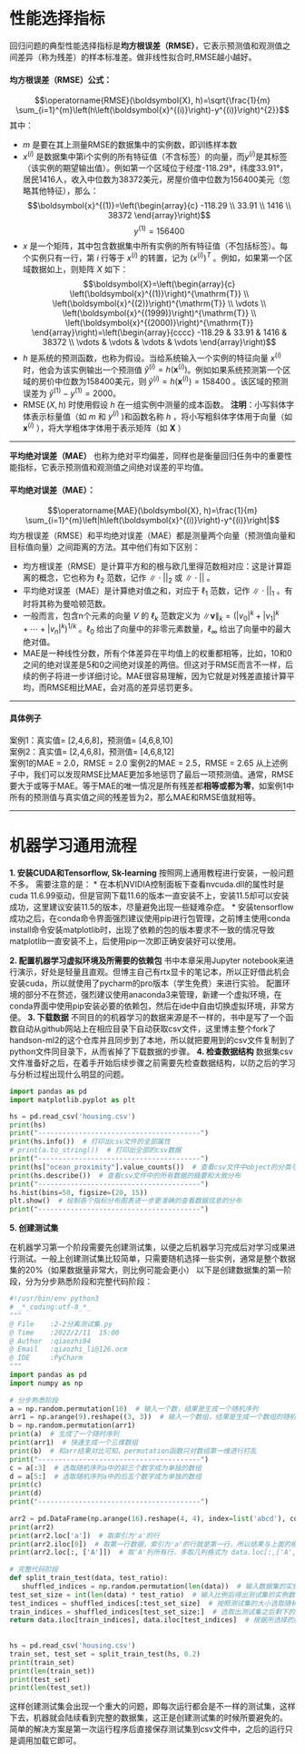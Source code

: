 # **性能选择指标**
回归问题的典型性能选择指标是**均方根误差（RMSE）**，它表示预测值和观测值之间差异（称为残差）的样本标准差。做非线性拟合时,RMSE越小越好。
#### 均方根误差（RMSE）公式：
$$\operatorname{RMSE}(\boldsymbol{X}, h)=\sqrt{\frac{1}{m} \sum_{i=1}^{m}\left(h\left(\boldsymbol{x}^{(i)}\right)-y^{(i)}\right)^{2}}$$
其中：
* $m$ 是要在其上测量RMSE的数据集中的实例数，即训练样本数
* $x^{(i)}$ 是数据集中第i个实例的所有特征值（不含标签）的向量，而$y^{(i)}$是其标签（该实例的期望输出值）。例如第一个区域位于经度-118.29°，纬度33.91°，居民1416人，收入中位数为38372美元，房屋价值中位数为156400美元（忽略其他特征），那么：
$$\boldsymbol{x}^{(1)}=\left(\begin{array}{c}
-118.29 \\
33.91 \\
1416 \\
38372
\end{array}\right)$$
$$y^{(1)}=156400$$
* $x$ 是一个矩阵，其中包含数据集中所有实例的所有特征值（不包括标签）。每个实例只有一行，第 $i$ 行等于 $x^{(i)}$ 的转置，记为 $\left(x^{(i)}\right)^{T}$ 。例如，如果第一个区域数据如上，则矩阵 $X$ 如下：
$$\boldsymbol{X}=\left(\begin{array}{c}
\left(\boldsymbol{x}^{(1)}\right)^{\mathrm{T}} \\
\left(\boldsymbol{x}^{(2)}\right)^{\mathrm{T}} \\
\vdots \\
\left(\boldsymbol{x}^{(1999)}\right)^{\mathrm{T}} \\
\left(\boldsymbol{x}^{(2000)}\right)^{\mathrm{T}}
\end{array}\right)=\left(\begin{array}{cccc}
-118.29 & 33.91 & 1416 & 38372 \\
\vdots & \vdots & \vdots & \vdots
\end{array}\right)$$
* $h$ 是系统的预测函数，也称为假设。当给系统输入一个实例的特征向量 $x^{(i)}$ 时，他会为该实例输出一个预测值 $\hat{y}^{(i)}=h\left(\boldsymbol{x}^{(i)}\right)$。例如如果系统预测第一个区域的房价中位数为158400美元，则 $\hat{y}^{(i)}=h\left(\boldsymbol{x}^{(i)}\right)=158400$ 。该区域的预测误差为 $\hat{y}^{(1)}-y^{(1)}=2000$。
* $\operatorname{RMSE}(X, h)$ 时使用假设 $h$ 在一组实例中测量的成本函数。
**注明**：小写斜体字体表示标量值（如 $m$ 和 $y^{(i)}$ )和函数名称 $h$ ，将小写粗斜体字体用于向量（如 $\boldsymbol{x}^{(i)}$ ），将大学粗体字体用于表示矩阵（如 $\boldsymbol{X}$ ）
---
**平均绝对误差（MAE）** 也称为绝对平均偏差，同样也是衡量回归任务中的重要性能指标，它表示预测值和观测值之间绝对误差的平均值。
#### 平均绝对误差（MAE）：
$$\operatorname{MAE}(\boldsymbol{X}, h)=\frac{1}{m} \sum_{i=1}^{m}\left|h\left(\boldsymbol{x}^{(i)}\right)-y^{(i)}\right|$$
均方根误差（RMSE）和平均绝对误差（MAE）都是测量两个向量（预测值向量和目标值向量）之间距离的方法。其中他们有如下区别：
* 均方根误差（RMSE）是计算平方和的根与欧几里得范数相对应：这是计算距离的概念，它也称为 $\ell_{2}$ 范数，记作 $\| \cdot||_{2}$ 或 $\| \cdot||$ 。
* 平均绝对误差（MAE）是计算绝对值之和，对应于 $\ell_{1}$ 范数，记作 $\| \cdot||_{1}$ 。有时将其称为曼哈顿范数。
* 一般而言，包含n个元素的向量 $V$ 的 $\ell_{k}$ 范数定义为 $\|\boldsymbol{v}\|_{k}=\left(\left|v_{0}\right|^{k}+\left|v_{1}\right|^{k}+\cdots+\left|v_{n}\right|^{k}\right)^{1 / k}$ 。$\ell_{0}$ 给出了向量中的非零元素数量，$\ell_{\infty}$ 给出了向量中的最大绝对值。
* MAE是一种线性分数，所有个体差异在平均值上的权重都相等，比如，10和0之间的绝对误差是5和0之间绝对误差的两倍。但这对于RMSE而言不一样，后续的例子将进一步详细讨论。MAE很容易理解，因为它就是对残差直接计算平均，而RMSE相比MAE，会对高的差异惩罚更多。
---
#### 具体例子
案例1：真实值= [2,4,6,8]，预测值= [4,6,8,10]  
案例2：真实值= [2,4,6,8]，预测值= [4,6,8,12]  
案例1的MAE = 2.0，RMSE = 2.0 
案例2的MAE = 2.5，RMSE = 2.65
从上述例子中，我们可以发现RMSE比MAE更加多地惩罚了最后一项预测值。通常，RMSE要大于或等于MAE。等于MAE的唯一情况是所有残差都**相等或都为零**，如案例1中所有的预测值与真实值之间的残差皆为2，那么MAE和RMSE值就相等。

---
# 机器学习通用流程

**1. 安装CUDA和Tensorflow, Sk-learning**
按照网上通用教程进行安装，一般问题不多。
需要注意的是：
	* 在本机NVIDIA控制面板下查看nvcuda.dll的属性时是cuda 11.6.99驱动，但是官网下载11.6的版本一直安装不上，安装11.5却可以安装成功，这里建议安装11.5的版本，尽量避免出现一些疑难杂症。
	* 安装tensorflow成功之后，在conda命令界面强烈建议使用pip进行包管理，之前博主使用conda install命令安装matplotlib时，出现了依赖的包的版本要求不一致的情况导致matplotlib一直安装不上，后使用pip一次即正确安装好可以使用。

**2. 配置机器学习虚拟环境及所需要的依赖包**
书中本章采用Jupyter notebook来进行演示，好处是轻量且直观。但博主自己有rtx显卡的笔记本，所以正好借此机会安装cuda，所以就使用了pycharm的pro版本（学生免费）来进行实验。
配置环境的部分不在赘述，强烈建议使用anaconda3来管理，新建一个虚拟环境，在conda界面中使用pip安装必要的依赖包，然后在ide中自由切换虚拟环境，非常方便。
**3. 下载数据**
不同目的的机器学习的数据来源是不一样的，书中是写了一个函数自动从github网站上在相应目录下自动获取csv文件，这里博主整个fork了handson-ml2的这个仓库并且同步到了本地，所以就把要用到的csv文件复制到了python文件同目录下，从而省掉了下载数据的步骤。
**4. 检查数据结构**
数据集csv文件准备好之后，在着手开始后续步骤之前需要先检查数据结构，以防之后的学习与分析过程出现什么明显的问题。
```python
import pandas as pd  
import matplotlib.pyplot as plt  

hs = pd.read_csv('housing.csv')  
print(hs)  
print("----------------------------------------")  
print(hs.info())  # 打印出csv文件的全部属性  
# print(a.to_string())  # 打印出全部的csv数据  
print("----------------------------------------")  
print(hs["ocean_proximity"].value_counts())  # 查看csv文件中object的分类与数量关系  
print(hs.describe())  # 查看csv文件中的所有数据的摘要和大致分布  
print("----------------------------------------")  
hs.hist(bins=50, figsize=(20, 15))  
plt.show()  # 绘制各个指标分布图表进一步更准确的查看数据信息的分布
print("----------------------------------------")  
```

**5. 创建测试集**

在机器学习第一个阶段需要先创建测试集，以便之后机器学习完成后对学习成果进行测试。一般上创建测试集比较简单，只需要随机选择一些实例，通常是整个数据集的20%（如果数据量非常大，则比例可能会更小）
以下是创建数据集的第一阶段，分为分步熟悉阶段和完整代码阶段：
 ```python
 #!/usr/bin/env python3  
# _*_coding:utf-8_*_  
"""  
@ File    :2-2分离测试集.py  
@ Time    :2022/2/11  15:00  
@ Author  :qiaozhi94  
@ Email   :qiaozhi_li@126.ocm  
@ IDE     :PyCharm  
"""  
import pandas as pd  
import numpy as np  
  
# 分步熟悉阶段  
a = np.random.permutation(10)  # 输入一个数，结果是生成一个随机序列  
arr1 = np.arange(9).reshape((3, 3))  # 输入一个数组，结果是生成一个数组的随机序列  
b = np.random.permutation(arr1)  
print(a)  # 生成了一个随时序列  
print(arr1)  # 快速生成一个三维数组  
print(b)  # 和arr结果对比可知，permutation函数只对数组第一维进行打乱  
print("----------------------------------------")  
c = a[:3]  # 选取随机序列a中的前三个数字成为单独的数组  
d = a[5:]  # 选取随机序列a中的后五个数字成为单独的数组  
print(c)  
print(d)  
print("----------------------------------------")  
  
arr2 = pd.DataFrame(np.arange(16).reshape(4, 4), index=list('abcd'), columns=list('ABCD'))  
print(arr2)  
print(arr2.loc['a'])  # 取索引为'a'的行  
print(arr2.iloc[0])  # 取第一行数据，索引为'a'的行就是第一行，所以结果与上面的相同  
print(arr2.loc[:, ['A']])  # 取'A'列所有行，多取几列格式为 data.loc[:,['A','B']])print(arr2.iloc[:, [0]])  # 取第0列所有行，多取几列格式为 data.iloc[:,[0,1]])  
  
# 完整代码阶段  
def split_train_test(data, test_ratio):  
    shuffled_indices = np.random.permutation(len(data))  # 输入数据集的实例总数随机生成一个随机序列（见分步熟悉阶段）  
 test_set_size = int(len(data) * test_ratio)  # 输入比例后得出测试集的实例数  
 test_indices = shuffled_indices[:test_set_size]  # 按照测试集的大小选取随机虚列的前xx位数字标签  
 train_indices = shuffled_indices[test_set_size:]  # 选取出测试集之后剩下的数字标签所对应的数据即为训练集的数据  
 return data.iloc[train_indices], data.iloc[test_indices]  # 根据所选择的数字标签分别摘录出测试集与训练集的数据  
  
  
hs = pd.read_csv('housing.csv')  
train_set, test_set = split_train_test(hs, 0.2)  
print(train_set)  
print(len(train_set))  
print(test_set)  
print(len(test_set))
 ```

这样创建测试集会出现一个重大的问题，即每次运行都会是不一样的测试集，这样下去，机器就会陆续看到完整的数据集，这正是创建测试集的时候所要避免的。
简单的解决方案是第一次运行程序后直接保存测试集到csv文件中，之后的运行只是调用加载它即可。